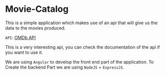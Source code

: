 # Movie-Catalog

This is a simple application which makes use of an api that will give us the data to the movies produced.

`API`: [OMDb API](https://www.omdbapi.com/)

This is a very interesting api, you can check the documentation of the api if you want to use it.

We are using `Angular` to develop the front end part of the application. To Create the backend Part we are using `NodeJS` + `ExpressJS`.